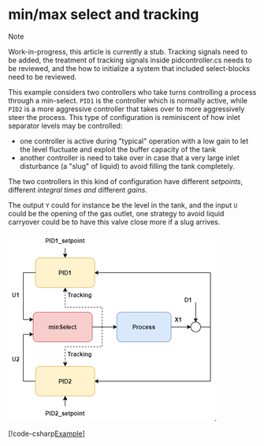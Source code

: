 # min/max select and tracking

> [!Note] 
> Work-in-progress, this article is currently a stub.
> Tracking signals need to be added, the treatment of tracking signals inside
> pidcontroller.cs needs to be reviewed, and the how to initialize a system that
> included select-blocks need to be reviewed.

This example considers two controllers who take turns controlling a process through a min-select.
``PID1`` is the controller which is normally active, while ``PID2`` is a more aggressive controller that 
takes over to more aggressively steer the process. 
This type of configuration is reminiscent of how inlet separator levels may be controlled:
- one controller is active during "typical" operation with a low gain to let the level fluctuate and exploit
the buffer capacity of the tank
- another controller is need to take over in case that a very large inlet disturbance (a "slug" of liquid) to avoid filling 
 the tank completely.

The two controllers in this kind of configuration have different *setpoints*, different *integral times* *and* different *gains*. 

The output ``Y`` could for instance be the level in the tank, and the input ``U`` could be the opening of the gas outlet, one strategy to avoid liquid carryover could be to have this valve close more if a slug arrives.


![pid-tracking](./images/ex_minselect.png). 

[!code-csharp[Example](../Examples/ProcessControl.cs?name=MinSelect)]

